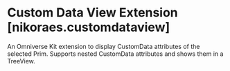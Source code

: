 # Custom Data View Extension [nikoraes.customdataview]

An Omniverse Kit extension to display CustomData attributes of the selected Prim.
Supports nested CustomData attributes and shows them in a TreeView.

